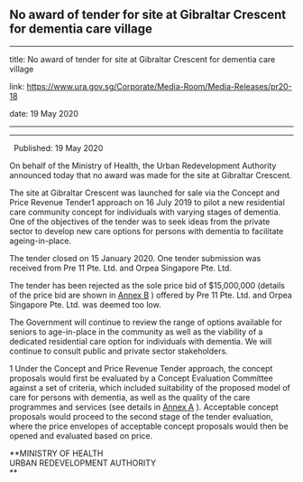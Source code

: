 ## No award of tender for site at Gibraltar Crescent for dementia care village
---
title: No award of tender for site at Gibraltar Crescent for dementia care village

link: https://www.ura.gov.sg/Corporate/Media-Room/Media-Releases/pr20-18

date: 19 May 2020

---

---------------------------------------------------------------------------

  Published: 19 May 2020

On behalf of the Ministry of Health, the Urban Redevelopment Authority announced today that no award was made for the site at Gibraltar Crescent.

The site at Gibraltar Crescent was launched for sale via the Concept and Price Revenue Tender1 approach on 16 July 2019 to pilot a new residential care community concept for individuals with varying stages of dementia. One of the objectives of the tender was to seek ideas from the private sector to develop new care options for persons with dementia to facilitate ageing-in-place.

The tender closed on 15 January 2020. One tender submission was received from Pre 11 Pte. Ltd. and Orpea Singapore Pte. Ltd.

The tender has been rejected as the sole price bid of $15,000,000 (details of the price bid are shown in [Annex B](https://www.ura.gov.sg/-/media/Corporate/Media-Room/2020/May/pr20-18b.pdf) ) offered by Pre 11 Pte. Ltd. and Orpea Singapore Pte. Ltd. was deemed too low.

The Government will continue to review the range of options available for seniors to age-in-place in the community as well as the viability of a dedicated residential care option for individuals with dementia. We will continue to consult public and private sector stakeholders.



1 Under the Concept and Price Revenue Tender approach, the concept proposals would first be evaluated by a Concept Evaluation Committee against a set of criteria, which included suitability of the proposed model of care for persons with dementia, as well as the quality of the care programmes and services (see details in [Annex A](https://www.ura.gov.sg/-/media/Corporate/Media-Room/2020/May/pr20-18a.pdf) ). Acceptable concept proposals would proceed to the second stage of the tender evaluation, where the price envelopes of acceptable concept proposals would then be opened and evaluated based on price.

**MINISTRY OF HEALTH  
URBAN REDEVELOPMENT AUTHORITY  
**